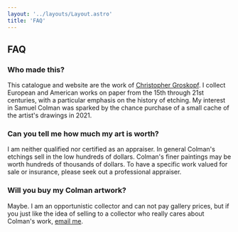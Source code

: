 ```yaml
---
layout: '../layouts/Layout.astro'
title: 'FAQ'
---
```

## FAQ

### Who made this?

This catalogue and website are the work of <a href="mailto:chrisgroskopf@gmail.com">Christopher Groskopf</a>. I collect European and American works on paper from the 15th through 21st centuries, with a particular emphasis on the history of etching. My interest in Samuel Colman was sparked by the chance purchase of a small cache of the artist's drawings in 2021.

### Can you tell me how much my art is worth?

I am neither qualified nor certified as an appraiser. In general Colman's etchings sell in the low hundreds of dollars. Colman's finer paintings may be worth hundreds of thousands of dollars. To have a specific work valued for sale or insurance, please seek out a professional appraiser.

### Will you buy my Colman artwork?

Maybe. I am an opportunistic collector and can not pay gallery prices, but if you just like the idea of selling to a collector who really cares about Colman's work, <a href="mailto:chrisgroskopf@gmail.com">email me</a>.
